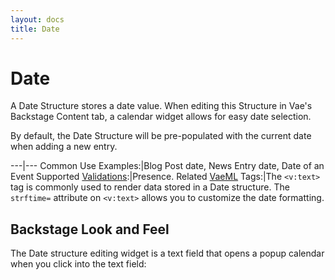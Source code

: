 ```yaml
---
layout: docs
title: Date
---
```


# Date

A Date Structure stores a date value. When editing this Structure in
Vae's Backstage Content tab, a calendar widget allows for easy date
selection.

By default, the Date Structure will be pre-populated with the current
date when adding a new entry.

---|---
Common Use Examples:|Blog Post date, News Entry date, Date of an Event
Supported [Validations](/validations/):|Presence.
Related [VaeML](/vaeml/) Tags:|The `<v:text>` tag is commonly used to render data stored in a Date structure. The `strftime=` attribute on `<v:text>` allows you to customize the date formatting.

## Backstage Look and Feel

The Date structure editing widget is a text field that opens a popup
calendar when you click into the text field:
